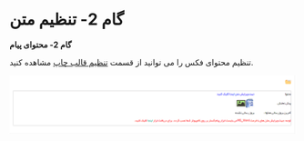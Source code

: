 # گام 2- تنظیم متن      

**گام 2- محتوای پیام**

تنظیم محتوای فکس را می توانید از قسمت [تنظیم قالب چاپ](../../../Setting/Personalizing/Totalview/printpreviewdesign.md) مشاهده کنید.

![](advertising-sendinggroupfax-secondstep.png)